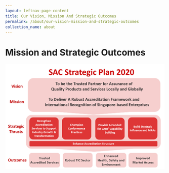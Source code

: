 ```yaml
---
layout: leftnav-page-content
title: Our Vision, Mission And Strategic Outcomes
permalink: /about/our-vision-mission-and-strategic-outcomes
collection_name: about
---
```


# Mission and Strategic Outcomes
![SACStrategicPlan2020](/images/SACStrategic2020.png)
